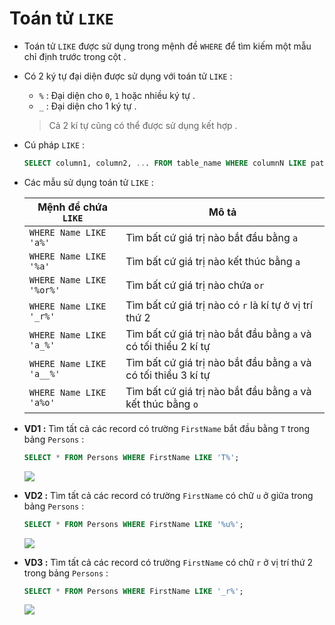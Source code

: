 # Toán tử `LIKE`
- Toán tử `LIKE` được sử dụng trong mệnh đề `WHERE` để tìm kiếm một mẫu chỉ định trước trong cột .
- Có 2 ký tự đại diện được sử dụng với toán tử `LIKE` :
    - `%` : Đại diện cho `0`, `1` hoặc nhiều ký tự .
    - `_` : Đại diện cho 1 ký tự .
    > Cả 2 kí tự cũng có thể được sử dụng kết hợp .
- Cú pháp `LIKE` :
    ```sql
    SELECT column1, column2, ... FROM table_name WHERE columnN LIKE pattern;
    ```
- Các mẫu sử dụng toán tử `LIKE` :

    | Mệnh đề chứa `LIKE` | Mô tả |
    |---------------------|-------|
    | `WHERE Name LIKE 'a%'` | Tìm bất cứ giá trị nào bắt đầu bằng `a` |
    | `WHERE Name LIKE '%a'` | Tìm bất cứ giá trị nào kết thúc bằng `a` |
    | `WHERE Name LIKE '%or%'` | Tìm bất cứ giá trị nào chứa `or` |
    | `WHERE Name LIKE '_r%'` | Tìm bất cứ giá trị nào có `r` là kí tự ở vị trí thứ 2 | 
    | `WHERE Name LIKE 'a_%'` | Tìm bất cứ giá trị nào bắt đầu bằng `a` và có tối thiểu 2 kí tự |
    | `WHERE Name LIKE 'a__%'` | Tìm bất cứ giá trị nào bắt đầu bằng `a` và có tối thiểu 3 kí tự |
    | `WHERE Name LIKE 'a%o'` | Tìm bất cứ giá trị nào bắt đầu bằng `a` và kết thúc bằng `o` |

- **VD1 :** Tìm tất cả các record có trường `FirstName` bắt đầu bằng `T` trong bảng `Persons` :
    ```sql
    SELECT * FROM Persons WHERE FirstName LIKE 'T%';
    ```
    <img src=https://i.imgur.com/iV2HMQl.png>

- **VD2 :** Tìm tất cả các record có trường `FirstName` có chữ `u` ở giữa trong bảng `Persons` :
    ```sql
    SELECT * FROM Persons WHERE FirstName LIKE '%u%';
    ```
    <img src=https://i.imgur.com/cwJMjnr.png>

- **VD3 :** Tìm tất cả các record có trường `FirstName` có chữ `r` ở vị trí thứ 2 trong bảng `Persons` :
    ```sql
    SELECT * FROM Persons WHERE FirstName LIKE '_r%';
    ```
    <img src=https://i.imgur.com/EQH80ge.png>
